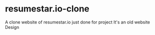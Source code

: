 # resumestar.io-clone
A clone website of resumestar.io just done for project
It's an old website Design
